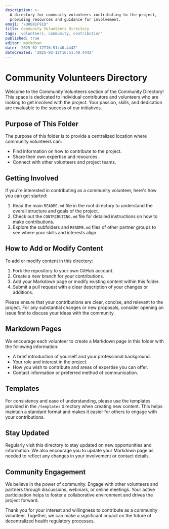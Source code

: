 ```yaml
---
description: >-
  A directory for community volunteers contributing to the project,
  providing resources and guidance for involvement.
emoji: "\U0001F91D"
title: Community Volunteers Directory
tags: 'volunteers, community, contribution'
published: true
editor: markdown
date: '2025-02-12T16:51:40.444Z'
dateCreated: '2025-02-12T16:51:40.444Z'
---
```

# Community Volunteers Directory

Welcome to the Community Volunteers section of the Community Directory! This space is dedicated to individual contributors and volunteers who are looking to get involved with the project. Your passion, skills, and dedication are invaluable to the success of our initiatives.

## Purpose of This Folder

The purpose of this folder is to provide a centralized location where community volunteers can:
- Find information on how to contribute to the project.
- Share their own expertise and resources.
- Connect with other volunteers and project teams.

## Getting Involved

If you're interested in contributing as a community volunteer, here's how you can get started:

1. Read the main `README.md` file in the root directory to understand the overall structure and goals of the project.
2. Check out the `CONTRIBUTING.md` file for detailed instructions on how to make contributions.
3. Explore the subfolders and `README.md` files of other partner groups to see where your skills and interests align.

## How to Add or Modify Content

To add or modify content in this directory:

1. Fork the repository to your own GitHub account.
2. Create a new branch for your contributions.
3. Add your Markdown page or modify existing content within this folder.
4. Submit a pull request with a clear description of your changes or additions.

Please ensure that your contributions are clear, concise, and relevant to the project. For any substantial changes or new proposals, consider opening an issue first to discuss your ideas with the community.

## Markdown Pages

We encourage each volunteer to create a Markdown page in this folder with the following information:

- A brief introduction of yourself and your professional background.
- Your role and interest in the project.
- How you wish to contribute and areas of expertise you can offer.
- Contact information or preferred method of communication.

## Templates

For consistency and ease of understanding, please use the templates provided in the `/templates` directory when creating new content. This helps maintain a standard format and makes it easier for others to engage with your contributions.

## Stay Updated

Regularly visit this directory to stay updated on new opportunities and information. We also encourage you to update your Markdown page as needed to reflect any changes in your involvement or contact details.

## Community Engagement

We believe in the power of community. Engage with other volunteers and partners through discussions, webinars, or online meetings. Your active participation helps to foster a collaborative environment and drives the project forward.

Thank you for your interest and willingness to contribute as a community volunteer. Together, we can make a significant impact on the future of decentralized health regulatory processes.

